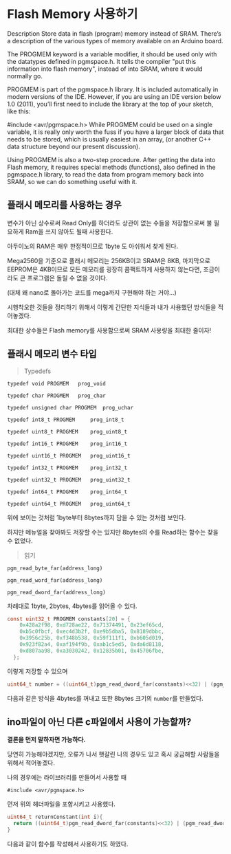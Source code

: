 # Flash Memory 사용하기


Description
Store data in flash (program) memory instead of SRAM. There’s a description of the various types of memory available on an Arduino board.

The PROGMEM keyword is a variable modifier, it should be used only with the datatypes defined in pgmspace.h. It tells the compiler "put this information into flash memory", instead of into SRAM, where it would normally go.

PROGMEM is part of the pgmspace.h library. It is included automatically in modern versions of the IDE. However, if you are using an IDE version below 1.0 (2011), you’ll first need to include the library at the top of your sketch, like this:

#include <avr/pgmspace.h> While PROGMEM could be used on a single variable, it is really only worth the fuss if you have a larger block of data that needs to be stored, which is usually easiest in an array, (or another C++ data structure beyond our present discussion).

Using PROGMEM is also a two-step procedure. After getting the data into Flash memory, it requires special methods (functions), also defined in the pgmspace.h library, to read the data from program memory back into SRAM, so we can do something useful with it.

## 플래시 메모리를 사용하는 경우

변수가 아닌 상수로써 Read Only를 하더라도 상관이 없는 수들을 저장함으로써 불 필요하게 Ram을 쓰지 않아도 될때 사용한다.

아두이노의 RAM은 매우 한정적이므로 1byte 도 아쉬워서 찾게 된다.

Mega2560을 기준으로 플래시 메모리는 256KB이고 SRAM은 8KB, 마지막으로 EEPROM은 4KB이므로 모든 메모리를 굉장히 콤팩트하게 사용하지 않는다면, 조금이라도 큰 프로그램은 돌릴 수 없을 것이다.

(대체 왜 nano로 돌아가는 코드를 mega까지 구현해야 하는 거야...)

시행착오한 것들을 정리하기 위해서 이렇게 간단한 지식들과 내가 사용했던 방식들을 적어놓겠다.

최대한 상수들은 Flash memory를 사용함으로써 SRAM 사용량을 최대한 줄이자!

## 플래시 메모리 변수 타입

> Typedefs

`typedef void PROGMEM 	prog_void`
 
`typedef char PROGMEM 	prog_char`
 
`typedef unsigned char PROGMEM 	prog_uchar`
 
`typedef int8_t PROGMEM 	prog_int8_t`
 
`typedef uint8_t PROGMEM 	prog_uint8_t`
 
`typedef int16_t PROGMEM 	prog_int16_t`
 
`typedef uint16_t PROGMEM 	prog_uint16_t`
 
`typedef int32_t PROGMEM 	prog_int32_t`
 
`typedef uint32_t PROGMEM 	prog_uint32_t`
 
`typedef int64_t PROGMEM 	prog_int64_t`
 
`typedef uint64_t PROGMEM 	prog_uint64_t`

위에 보이는 것처럼 1byte부터 8bytes까지 담을 수 있는 것처럼 보인다.

하지만 메뉴얼을 찾아봐도 저장할 수는 있지만 8bytes의 수를 Read하는 함수는 찾을 수 없었다.


> 읽기

`pgm_read_byte_far(address_long)`
 
`pgm_read_word_far(address_long)`
 
`pgm_read_dword_far(address_long)`

차례대로 1byte, 2bytes, 4bytes를 읽어올 수 있다.

```c
const uint32_t PROGMEM constants[20] = {
    0x428a2f98, 0xd728ae22, 0x71374491, 0x23ef65cd,
    0xb5c0fbcf, 0xec4d3b2f, 0xe9b5dba5, 0x8189dbbc,
    0x3956c25b, 0xf348b538, 0x59f111f1, 0xb605d019,
    0x923f82a4, 0xaf194f9b, 0xab1c5ed5, 0xda6d8118,
    0xd807aa98, 0xa3030242, 0x12835b01, 0x45706fbe,
  };
```

이렇게 저장할 수 있으며

```c
uint64_t number = ((uint64_t)pgm_read_dword_far(constants)<<32) | (pgm_read_dword_far(constants + 1));
```

다음과 같은 방식을 4bytes를 꺼내고 또한 8bytes 크기의 `number`를 만들었다.

## ino파일이 아닌 다른 c파일에서 사용이 가능할까? 

**결론을 먼저 말하자면 가능하다.**

당연히 가능해야겠지만, 오류가 나서 햇갈린 나의 경우도 있고 혹시 궁금해할 사람들을 위해서 적어놓겠다.

나의 경우에는 라이브러리를 만들어서 사용할 때 

`#include <avr/pgmspace.h>`

먼저 위의 헤더파일을 포함시키고 사용했다. 

```c
uint64_t returnConstant(int i){
  return ((uint64_t)pgm_read_dword_far(constants)<<32) | (pgm_read_dword_far(constants + 1));
}
```

다음과 같이 함수를 작성해서 사용하기도 하였다. 



